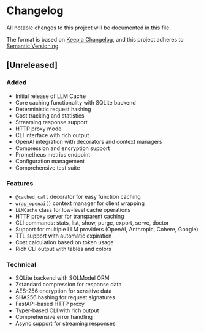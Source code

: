 # Changelog

All notable changes to this project will be documented in this file.

The format is based on [Keep a Changelog](https://keepachangelog.com/en/1.0.0/),
and this project adheres to [Semantic Versioning](https://semver.org/spec/v2.0.0.html).

## [Unreleased]

### Added
- Initial release of LLM Cache
- Core caching functionality with SQLite backend
- Deterministic request hashing
- Cost tracking and statistics
- Streaming response support
- HTTP proxy mode
- CLI interface with rich output
- OpenAI integration with decorators and context managers
- Compression and encryption support
- Prometheus metrics endpoint
- Configuration management
- Comprehensive test suite

### Features
- `@cached_call` decorator for easy function caching
- `wrap_openai()` context manager for client wrapping
- `LLMCache` class for low-level cache operations
- HTTP proxy server for transparent caching
- CLI commands: stats, list, show, purge, export, serve, doctor
- Support for multiple LLM providers (OpenAI, Anthropic, Cohere, Google)
- TTL support with automatic expiration
- Cost calculation based on token usage
- Rich CLI output with tables and colors

### Technical
- SQLite backend with SQLModel ORM
- Zstandard compression for response data
- AES-256 encryption for sensitive data
- SHA256 hashing for request signatures
- FastAPI-based HTTP proxy
- Typer-based CLI with rich output
- Comprehensive error handling
- Async support for streaming responses 